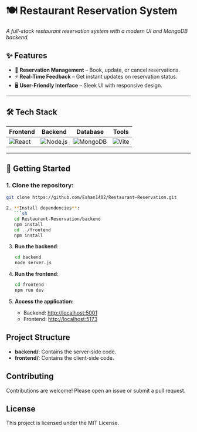 # 🍽️ Restaurant Reservation System

*A full-stack restaurant reservation system with a modern UI and MongoDB backend.*

## ✨ Features
- 📅 **Reservation Management** – Book, update, or cancel reservations.
- ⚡ **Real-Time Feedback** – Get instant updates on reservation status.
- 🖥️ **User-Friendly Interface** – Sleek UI with responsive design.

---

## 🛠️ Tech Stack

| Frontend      | Backend      | Database    | Tools         |
|---------------|--------------|-------------|----------------|
| ![React](https://img.shields.io/badge/-React-61DAFB?logo=react&logoColor=white&style=flat) | ![Node.js](https://img.shields.io/badge/-Node.js-339933?logo=node.js&logoColor=white&style=flat) | ![MongoDB](https://img.shields.io/badge/-MongoDB-47A248?logo=mongodb&logoColor=white&style=flat) | ![Vite](https://img.shields.io/badge/-Vite-646CFF?logo=vite&logoColor=white&style=flat) |

---

## 🚀 Getting Started

### 1. Clone the repository:
```bash
git clone https://github.com/Eshan1402/Restaurant-Reservation.git

2. **Install dependencies**:
   ```sh
   cd Restaurant-Reservation/backend
   npm install
   cd ../frontend
   npm install
   ```

3. **Run the backend**:
   ```sh
   cd backend
   node server.js
   ```

4. **Run the frontend**:
   ```sh
   cd frontend
   npm run dev
   ```

5. **Access the application**:
   - Backend: [http://localhost:5001](http://localhost:5001)
   - Frontend: [http://localhost:5173](http://localhost:5173)

## Project Structure
- **backend/**: Contains the server-side code.
- **frontend/**: Contains the client-side code.

## Contributing
Contributions are welcome! Please open an issue or submit a pull request.

## License
This project is licensed under the MIT License.
